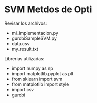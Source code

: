 # SVM Metdos de Opti

Revisar los archivos:
+ mi_implementacion.py
+ gurobiSampleSVM.py
+ data.csv
+ my_result.txt

Librerias utilizadas:

+ import numpy as np
+ import matplotlib.pyplot as plt
+ from sklearn import svm
+ from matplotlib import style
+ import csv
+ gurobi

